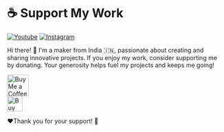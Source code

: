 <h1>☕ Support My Work</h1>

[![Youtube ](https://img.shields.io/badge/@GlitchTronics-YouTube-red)](https://www.youtube.com/@glitchtronics)    [![Instagram ](https://img.shields.io/badge/@GlitchTronics-Instragram-8a3ab9)](https://www.instagram.com/glitchtronics/)    

<p>
    Hi there! 👋 I'm a maker from India 🇮🇳, passionate about creating and sharing innovative projects.  
    If you enjoy my work, consider supporting me by donating. Your generosity helps fuel my projects and keeps me going!
</p>

<a href='https://ko-fi.com/N4N21536PR' target='_blank'><img height='50' style='border:0px;height:50px;' src='https://www.paypalobjects.com/digitalassets/c/website/marketing/apac/IN/logo-center/logo-center-solution-graphics.png?v=6' border='0' alt='Buy Me a Coffee at ko-fi.com' /></a><br/>
<a href='https://ko-fi.com/N4N21536PR' target='_blank'><img height='36' style='border:0px;height:36px;' src='https://storage.ko-fi.com/cdn/kofi6.png?v=6' border='0' alt='Buy Me a Coffee at ko-fi.com' /></a><br/>

<p>
❤️Thank you for your support! 🙏
</p>
